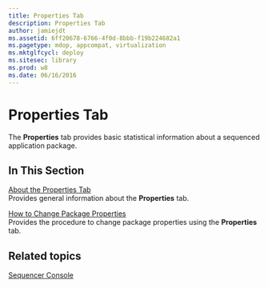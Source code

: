 ```yaml
---
title: Properties Tab
description: Properties Tab
author: jamiejdt
ms.assetid: 6ff20678-6766-4f0d-8bbb-f19b224682a1
ms.pagetype: mdop, appcompat, virtualization
ms.mktglfcycl: deploy
ms.sitesec: library
ms.prod: w8
ms.date: 06/16/2016
---
```



# Properties Tab


The **Properties** tab provides basic statistical information about a sequenced application package.

## In This Section


<a href="" id="about-the-properties-tab"></a>[About the Properties Tab](about-the-properties-tab.md)  
Provides general information about the **Properties** tab.

<a href="" id="how-to-change-package-properties"></a>[How to Change Package Properties](how-to-change-package-properties.md)  
Provides the procedure to change package properties using the **Properties** tab.

## Related topics


[Sequencer Console](sequencer-console.md)

 

 





